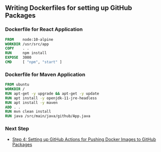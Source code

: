## Writing Dockerfiles for setting up GitHub Packages

### Dockerfile for React Application

```Dockerfile
FROM    node:10-alpine 
WORKDIR /usr/src/app
COPY    . .
RUN     npm install
EXPOSE  3000
CMD     [ "npm", "start" ]
```

### Dockerfile for Maven Application

```Dockerfile
FROM ubuntu
WORKDIR /
RUN apt-get -y upgrade && apt-get -y update
RUN apt install -y openjdk-11-jre-headless
RUN apt install -y maven
ADD . .
RUN mvn clean install
RUN java /src/main/java/github/App.java
```

### Next Step

- [Step 4: Setting up GitHub Actions for Pushing Docker Images to GitHub Packages](workshop-instructions-3.md)